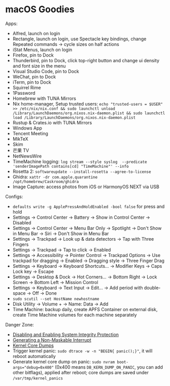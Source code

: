 # macOS Goodies

Apps:

- Alfred, launch on login
- Rectangle, launch on login, use Spectacle key bindings, change Repeated commands -> cycle sizes on half actions
- iStat Menus, launch on login
- Firefox, pin to Dock
- Thunderbird, pin to Dock, click top-right button and change ui density and font size in the menu
- Visual Studio Code, pin to Dock
- WeChat, pin to Dock
- iTerm, pin to Dock
- Squirrel Rime
- 1Password
- Homebrew with TUNA Mirrors
- Nix home-manager, Setup trusted users: `echo "trusted-users = $USER" >> /etc/nix/nix.conf && sudo launchctl unload /Library/LaunchDaemons/org.nixos.nix-daemon.plist && sudo launchctl load /Library/LaunchDaemons/org.nixos.nix-daemon.plist`
- Rustup & Crates.io with TUNA Mirrors
- Windows App
- Tencent Meeting
- MikTeX
- Skim
- 芒果 TV
- NetNewsWire
- TimeMachine logging: `log stream --style syslog  --predicate 'senderImagePath contains[cd] "TimeMachine"' --info`
- Rosetta 2: `softwareupdate --install-rosetta --agree-to-license`
- Ghidra: `xattr -dr com.apple.quarantine /opt/homebrew/Caskroom/ghidra`
- Image Capture: access photos from iOS or HarmonyOS NEXT via USB

Configs:

- `defaults write -g ApplePressAndHoldEnabled -bool false` for press and hold
- Settings -> Control Center -> Battery -> Show in Control Center -> Disabled
- Settings -> Control Center -> Menu Bar Only -> Spotlight -> Don't Show in Menu Bar -> Siri -> Don't Show in Menu Bar
- Settings -> Trackpad -> Look up & data detectors -> Tap with Three Fingers
- Settings -> Trackpad -> Tap to click -> Enabled
- Settings -> Accessibility -> Pointer Control -> Trackpad Options -> Use trackpad for dragging -> Enabled -> Dragging style -> Three Finger Drag
- Settings -> Keyboard -> Keyboard Shortcuts... -> Modifier Keys -> Caps Lock key -> Escape
- Settings -> Desktop & Dock -> Hot Corners... -> Bottom Right -> Lock Screen -> Bottom Left -> Mission Control
- Settings -> Keyboard -> Text Input -> Edit... -> Add period with double-space -> Off -> Done
- `sudo scutil --set HostName newhostname`
- Disk Utility -> Volume + -> Name: Data -> Add
- Time Machine: backup daily, create APFS Container on external disk, create Time Machine volumes for each machine separately

Danger Zone:

- [Disabling and Enabling System Integrity Protection](developer.apple.com/documentation/security/disabling-and-enabling-system-integrity-protection)
- [Generating a Non-Maskable Interrupt](https://developer.apple.com/documentation/kernel/generating_a_non-maskable_interrupt)
- [Kernel Core Dumps](https://developer.apple.com/library/archive/technotes/tn2004/tn2118.html)
- Trigger kernel panic: `sudo dtrace -w -n "BEGIN{ panic();}"`, it will reboot automatically
- Generate kernel core dump on panic: `sudo nvram boot-args="debug=0x400"` (0x400 means `DB_KERN_DUMP_ON_PANIC`, you can add other bitflags), applied after reboot; core dumps are saved under `/var/tmp/kernel_panics`
